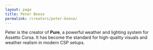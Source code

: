 ```yaml
---
layout: page
title: Peter Boese
permalink: /creators/peter-boese/
---
```


Peter is the creator of **Pure**, a powerful weather and lighting system for Assetto Corsa. It has become the standard for high-quality visuals and weather realism in modern CSP setups.
